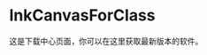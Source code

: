 # <i class="fa-solid fa-download"></i> InkCanvasForClass

这是下载中心页面，你可以在这里获取最新版本的软件。

<DownloadPage />
